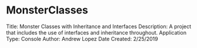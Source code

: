 # MonsterClasses
Title: Monster Classes with Inheritance and Interfaces Description: A project that includes the use of interfaces and inheritance throughout. Application Type: Console Author: Andrew Lopez Date Created: 2/25/2019
